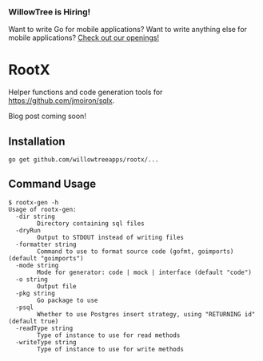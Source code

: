 ### WillowTree is Hiring!

Want to write Go for mobile applications? Want to write anything else for mobile
applications? [Check out our openings!](http://willowtreeapps.com/careers/)

# RootX

Helper functions and code generation tools for https://github.com/jmoiron/sqlx.

Blog post coming soon!

## Installation

```
go get github.com/willowtreeapps/rootx/...
```

## Command Usage

```
$ rootx-gen -h
Usage of rootx-gen:
  -dir string
    	Directory containing sql files
  -dryRun
    	Output to STDOUT instead of writing files
  -formatter string
    	Command to use to format source code (gofmt, goimports) (default "goimports")
  -mode string
    	Mode for generator: code | mock | interface (default "code")
  -o string
    	Output file
  -pkg string
    	Go package to use
  -psql
    	Whether to use Postgres insert strategy, using "RETURNING id" (default true)
  -readType string
    	Type of instance to use for read methods
  -writeType string
    	Type of instance to use for write methods
```
